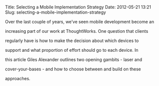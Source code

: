 Title: Selecting a Mobile Implementation Strategy
Date: 2012-05-21 13:21
Slug: selecting-a-mobile-implementation-strategy

Over the last couple of years, we’ve seen mobile development become an

increasing part of our work at ThoughtWorks. One question that clients

regularly have is how to make the decision about which devices to

support and what proportion of effort should go to each device. In

this article Giles Alexander outlines two opening gambits - laser and

cover-your-bases - and how to choose between and build on these

approaches.

</p>

